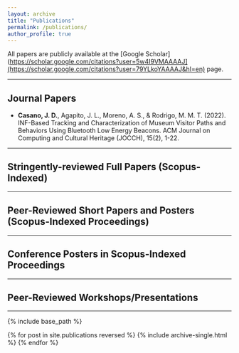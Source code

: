 ```yaml
---
layout: archive
title: "Publications"
permalink: /publications/
author_profile: true
---
```

All papers are publicly available at the [Google Scholar](https://scholar.google.com/citations?user=5w4I9VMAAAAJ](https://scholar.google.com/citations?user=79YLkoYAAAAJ&hl=en) page.

---

## Journal Papers

* __Casano, J. D.__, Agapito, J. L., Moreno, A. S., & Rodrigo, M. M. T. (2022). INF-Based Tracking and Characterization of Museum Visitor Paths and Behaviors Using Bluetooth Low Energy Beacons. ACM Journal on Computing and Cultural Heritage (JOCCH), 15(2), 1-22.
---

## Stringently-reviewed Full Papers (Scopus-Indexed)

---

## Peer-Reviewed Short Papers and Posters (Scopus-Indexed Proceedings)

---

## Conference Posters in Scopus-Indexed Proceedings 

---

## Peer-Reviewed Workshops/Presentations

---

{% include base_path %}

{% for post in site.publications reversed %}
  {% include archive-single.html %}
{% endfor %}
